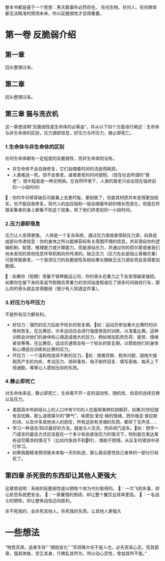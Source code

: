 整本书都是基于一个思想：黑天鹅事件必然存在。
任何生物、任何人、任何群体都无法精准的预测未来，所以反脆弱性才显得重要。

# 第一卷 反脆弱介绍

## 第一章  
回头整理过来。
## 第二章 
回头整理过来。

## 第三章 猫与洗衣机
这一章想说明“反脆弱性是生命体的必需品”，并从以下四个方面进行阐述：生命体与非生命体的区别，压力源即信息，好压力与坏压力，静止即死亡。
### 1.生命体与非生命体的区别
任何生命体都有一定程度的反脆弱性，而非生命体则没有。
- 非生命体不会自我修复，它们会随着时间的流逝而耗损。
- 人类难逃一死，但不会衰老，或者衰老的时间很短。（现在社会所谓的“衰老”，很大程度是一种文明病。在自然环境下，人类的衰老只会出现在临终前的一小段时间）

🌰：你的牛仔裤穿破后可能看上去更时髦、更别致了，但是其材质并未变得更加结实，也不能自我修复。现代人的血压指标一般会随着年龄的增长而恶化，但是在狩猎采集者的身上都看不到这个现象，除了他们终老前的一小段时间。
### 2.压力源即信息
压力让人变得更强。
人体是一个复杂系统，通过压力源或者借助压力源，向其组成部分传递信息：你的身体之所以能够获知有关周围环境的信息，并非源自你的逻辑机制、智慧、推理能力或计算能力，而是源自压力，并通过你的荷尔蒙或者我们尚未发现的其他信息传导机制向你传递的。缺乏压力（压力在此是指让骨骼负重）可能导致衰老，一个亟须压力的反脆弱性系统如果长期缺乏压力源反而会变得更加脆弱。

🌰：如果你（短期）受雇于钢琴搬运公司，你的骨头在重力之下会变得越发强韧。如果你在接下来的圣诞节假期去零重力的空间站度假或花了很多时间骑自行车，那么你的骨头就会变得脆弱（很少有人知道这件事）。

### 3.好压力与坏压力
不是所有压力都有利。
- 好压力：强烈的压力后给予较长的恢复期。🌰如：运动员参加重大比赛时的训练和恢复。在比赛前，许多运动员会进行强度很高的训练，以准备比赛。这种训练会对他们的身体和心理造成很大的压力，例如增加肌肉负荷、疲劳、情绪紧张等等。在比赛后，运动员通常会有一个较长的恢复期，以帮助他们的身体和心理适应训练和比赛的压力。
- 坏压力：一个温和但连续不断的压力。🌰如：按揭贷款、税务问题、因拖欠报税而产生的内疚、考试压力、琐碎事务、电子邮件回复、填写表格、每天上下班通勤，等等让人感到压抑的东西。
### 4.静止即死亡
对生命体来说，静止即死亡，生命离不开一定的波动性、随机性、信息的连续交换以及压力。
- 美国高中年龄段以上的人口中有1/10的人在服用某种抗抑郁药，如果20世纪就有百忧解，那么波德莱尔的“脾气”，埃德加·爱伦·坡的情绪，西尔维亚·普拉斯的诗，以及许多其他诗人的悲叹，所有这些有灵魂的东西，都将了无声息……
- 学习一种语言/知识最好的方法，就是与人交流，而非闭门造车。🌰如：想学一门语言的最佳方式应该是在一个多少有些紧张压力的情况下，特别是在表达某些迫切需求的情况下（比如内急找不到🚾时），借助于困境，从反复的错误中进行学习。
- 如果我能精准预测我未来每一天的轨迹，那么我会感觉自己身体的一部分已经死了。

## 第四章 杀死我的东西却让其他人更强大
这章想说明：系统的反脆弱性是以牺牲个体为代价取得的。
🌰：一次飞机失事，却让航空系统更安全。
🌰：一家餐馆的倒闭，却让整个餐饮业效率更高。
🌰：一名战士的牺牲，却让整体战役迈向胜利。

杀不死我的，会杀死其他人。杀死我的东西，让其他人更强大


# 一些想法

“物竞天择，适者生存”
“拥抱变化”
“天将降大任于是人也，必先苦其心志，劳其筋骨，饿其体肤，空乏其身，行拂乱其所为，所以动心忍性，曾益其所不能。”

